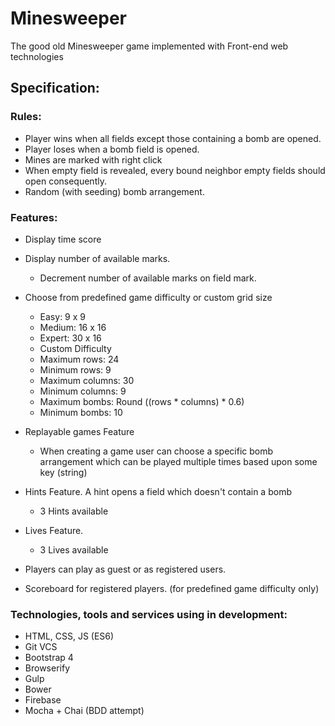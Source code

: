 # Minesweeper
The good old Minesweeper game implemented with Front-end web technologies

## Specification:

### Rules:
- Player wins when all fields except those containing a bomb are opened.
- Player loses when a bomb field is opened.
- Mines are marked with right click
- When empty field is revealed, every bound neighbor empty fields should open consequently.
- Random (with seeding) bomb arrangement.

### Features:
- Display time score
- Display number of available marks.
  - Decrement number of available marks on field mark.

- Choose from predefined game difficulty or custom grid size
  - Easy: 9 x 9
  - Medium: 16 x 16
  - Expert: 30 x 16
  - Custom Difficulty
  - Maximum rows: 24
  - Minimum rows: 9
  - Maximum columns: 30
  - Minimum columns: 9
  - Maximum bombs: Round ((rows * columns) * 0.6)
  - Minimum bombs: 10
- Replayable games Feature
	- When creating a game user can choose a specific bomb arrangement which can be played multiple times based upon some key (string)

- Hints Feature. A hint opens a field which doesn't contain a bomb
  - 3 Hints available

- Lives Feature.
  - 3 Lives available
- Players can play as guest or as registered users.
- Scoreboard for registered players. (for predefined game difficulty only)

### Technologies, tools and services using in development:
  - HTML, CSS, JS (ES6)
  - Git VCS
  - Bootstrap 4
  - Browserify
  - Gulp
  - Bower
  - Firebase
  - Mocha + Chai (BDD attempt)
